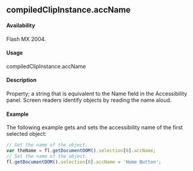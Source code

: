 ## compiledClipInstance.accName

#### Availability

Flash MX 2004.

#### Usage

compiledClipInstance.accName

#### Description

Property; a string that is equivalent to the Name field in the Accessibility panel. Screen readers identify objects by reading the name aloud.

#### Example

The following example gets and sets the accessibility name of the first selected object:
```javascript
// Get the name of the object.
var theName = fl.getDocumentDOM().selection[0].accName;
// Set the name of the object.
fl.getDocumentDOM().selection[0].accName = 'Home Button';
```